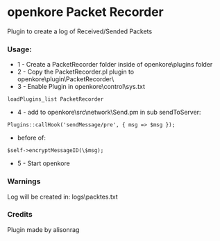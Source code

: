 # openkore Packet Recorder
Plugin to create a log of Received/Sended Packets

### Usage:
* 1 - Create a PacketRecorder folder inside of openkore\plugins folder
* 2 - Copy the PacketRecorder.pl plugin to openkore\plugin\PacketRecorder\
* 3 - Enable Plugin in openkore\control\sys.txt
```
loadPlugins_list PacketRecorder
```
* 4 - add to openkore\src\network\Send.pm in sub sendToServer:
```
Plugins::callHook('sendMessage/pre', { msg => $msg });
```
* before of:
```
$self->encryptMessageID(\$msg);
```
* 5 - Start openkore

### Warnings
Log will be created in:
logs\packtes.txt

### Credits
Plugin made by alisonrag
